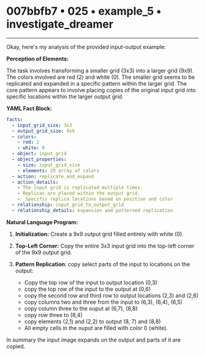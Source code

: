 # 007bbfb7 • 025 • example_5 • investigate_dreamer

---
Okay, here's my analysis of the provided input-output example:

**Perception of Elements:**

The task involves transforming a smaller grid (3x3) into a larger grid (9x9). The colors involved are red (2) and white (0). The smaller grid seems to be replicated and expanded in a specific pattern within the larger grid. The core pattern appears to involve placing copies of the original input grid into specific locations within the larger output grid.

**YAML Fact Block:**



```yaml
facts:
  - input_grid_size: 3x3
  - output_grid_size: 9x9
  - colors:
    - red: 2
    - white: 0
  - object: input_grid
  - object_properties:
    - size: input_grid_size
    - elements: 2D array of colors
  - action: replicate_and_expand
  - action_details:
    - The input grid is replicated multiple times.
    - Replicas are placed within the output grid.
    -  Specific replica locations based on position and color
  - relationship: input_grid_to_output_grid
  - relationship_details: expansion and patterned replication
```



**Natural Language Program:**

1.  **Initialization:** Create a 9x9 output grid filled entirely with white (0).

2.  **Top-Left Corner:** Copy the entire 3x3 input grid into the top-left corner of the 9x9 output grid.

3.  **Pattern Replication**: copy select parts of the input to locations on the output:
    * Copy the top row of the input to output location (0,3)
    * copy the top row of the input to the output at (0,6)
    * copy the second row and third row to output locations (2,3) and (2,6)
    * copy columns two and three from the input to (6,3), (6,4), (6,5)
    * copy column three to the ouput at (6,7), (6,8)
    * copy row three to (8,4)
    * copy elements (2,1) and (2,2) to output (8, 7) and (8,8)
    * All empty cells in the ouput are filled with color 0 (white).

In summary the input image expands on the output and parts of it are copied.


